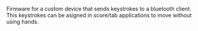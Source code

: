 Firmware for a custom device that sends keystrokes to a bluetooth client. This keystrokes can be asigned in score/tab applications to move without using hands.
